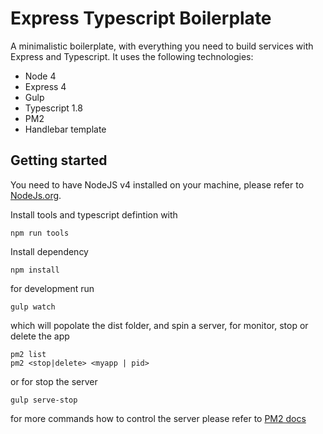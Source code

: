 # Express Typescript Boilerplate

A minimalistic boilerplate, with everything you need to build services with Express and Typescript. It uses the following technologies:

 - Node 4
 - Express 4
 - Gulp
 - Typescript 1.8
 - PM2
 - Handlebar template

## Getting started

You need to have NodeJS v4 installed on your machine, please refer to [NodeJs.org](https://nodejs.org).

Install tools and typescript defintion with
    
    npm run tools

Install dependency
    
    npm install

for development run

    gulp watch

which will popolate the dist folder, and spin a server, for monitor, stop or delete the app

    pm2 list
    pm2 <stop|delete> <myapp | pid>

or for stop the server

    gulp serve-stop

for more commands how to control the server please refer to [PM2 docs](http://pm2.keymetrics.io/)
    